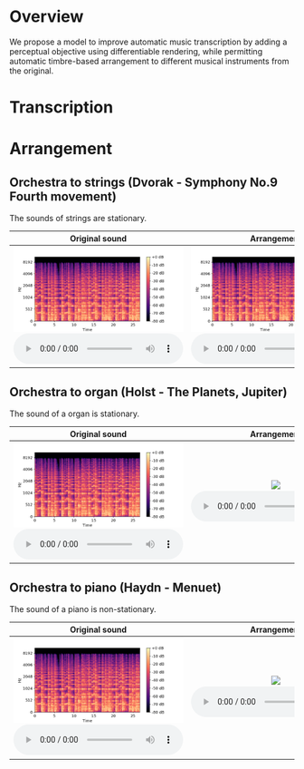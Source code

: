 <link href="style.css" rel="stylesheet">

<script type="text/javascript"> 
      // Show button
      function look(type){ 
      param=document.getElementById(type); 
      if(param.style.display == "none") param.style.display = "block"; 
      else param.style.display = "none" 
      } 
</script>

# Overview
We propose a model to improve automatic music transcription by adding a perceptual objective using differentiable rendering, 
while permitting automatic timbre-based arrangement to different musical instruments from the original.

# Transcription

# Arrangement

## Orchestra to strings (Dvorak - Symphony No.9 Fourth movement)
The sounds of strings are stationary.

|Original sound|Arrangement|
|:-:|:-:|
|<img src="data/arrangement/dvorak_original_orchestra.png"><br><audio controls><source src="data/arrangement/dvorak_original_orchestra.wav"></audio>|<img src="data/arrangement/dvorak_generated_strings.png"><br><audio controls><source src="data/arrangement/dvorak_generated_strings.wav"></audio>|

## Orchestra to organ (Holst - The Planets, Jupiter)
The sound of a organ is stationary.

|Original sound|Arrangement|
|:-:|:-:|
|<img src="data/arrangement/jupiter_original_orchestra.png"><br><audio controls><source src="data/arrangement/jupiter_original_orchestra.wav"></audio>|<img src="data/arrangement/jupiter_generated_strings.png"><br><audio controls><source src="data/arrangement/jupiter_generated_strings.wav"></audio>|

## Orchestra to piano (Haydn - Menuet)
The sound of a piano is non-stationary.

|Original sound|Arrangement|
|:-:|:-:|
|<img src="data/arrangement/haydn_original_orchestra.png"><br><audio controls><source src="data/arrangement/haydn_original_orchestra.wav"></audio>|<img src="data/arrangement/haydn_generated_strings.png"><br><audio controls><source src="data/arrangement/haydn_generated_strings.wav"></audio>|
